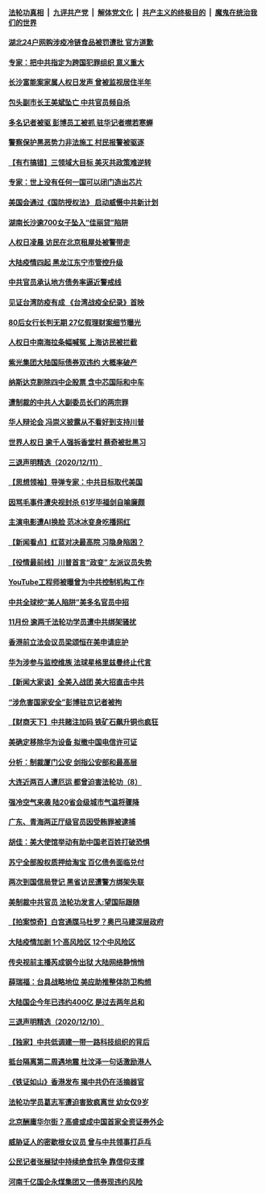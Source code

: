 

####  [法轮功真相](../../../../basic/blob/master/README.md?t=12131131) &nbsp;|&nbsp; [九评共产党](../../../../9ping.md/blob/master/README.md?t=12131131) &nbsp;|&nbsp; [解体党文化](../../../../jtdwh.md/blob/master/README.md?t=12131131)  &nbsp;|&nbsp; [共产主义的终极目的](../../../../gczydzjmd.md/blob/master/README.md?t=12131131) &nbsp;|&nbsp; [魔鬼在统治我们的世界](../../../../mgztzwmdsj.md/blob/master/README.md?t=12131131) 

#### [湖北24户网购涉疫冷链食品被罚遭批 官方道歉](../pages/nsc413/n12615371.md?t=12131131) 

#### [专家：把中共指定为跨国犯罪组织 意义重大](../pages/nsc413/n12615614.md?t=12131131) 

#### [长沙富能案家属人权日发声 曾被监视居住半年](../pages/nsc413/n12615762.md?t=12131131) 

#### [包头副市长王美斌坠亡 中共官员频自杀](../pages/nsc413/n12615406.md?t=12131131) 

#### [多名记者被驱 彭博员工被抓 驻华记者噤若寒蝉](../pages/nsc413/n12615509.md?t=12131131) 

#### [警察保护黑恶势力非法施工 村民报警被驱逐](../pages/nsc413/n12615350.md?t=12131131) 

#### [【有冇搞错】三领域大目标 美灭共政策难逆转](../pages/nsc413/n12614166.md?t=12131131) 

#### [专家：世上没有任何一国可以闭门造出芯片](../pages/nsc413/n12615139.md?t=12131131) 

#### [美国会通过《国防授权法》 启动威慑中共新计划](../pages/nsc413/n12615164.md?t=12131131) 

#### [湖南长沙逾700女子坠入“佳丽贷”陷阱](../pages/nsc413/n12615205.md?t=12131131) 

#### [人权日凌晨 访民在北京租屋处被警带走](../pages/nsc413/n12615068.md?t=12131131) 

#### [大陆疫情四起 黑龙江东宁市管控升级](../pages/nsc413/n12614980.md?t=12131131) 

#### [中共官员承认地方债务率逼近警戒线](../pages/nsc413/n12614761.md?t=12131131) 

#### [见证台湾防疫有成 《台湾战疫全纪录》首映](../pages/nsc413/n12614978.md?t=12131131) 

#### [80后女行长判无期 27亿假理财案细节曝光](../pages/nsc413/n12614955.md?t=12131131) 

#### [人权日中南海拉条幅喊冤 上海访民被拦截](../pages/nsc413/n12613856.md?t=12131131) 

#### [紫光集团大陆国际债券双违约 大概率破产](../pages/nsc413/n12614447.md?t=12131131) 

#### [纳斯达克剔除四中企股票 含中芯国际和中车](../pages/nsc413/n12614787.md?t=12131131) 

#### [遭制裁的中共人大副委员长们的两宗罪](../pages/nsc413/n12613926.md?t=12131131) 

#### [华人辩论会 冯崇义披露从不看好到支持川普](../pages/nsc413/n12614446.md?t=12131131) 

#### [世界人权日 逾千人强拆香堂村 蔡奇被批黑习](../pages/nsc413/n12614378.md?t=12131131) 

#### [三退声明精选（2020/12/11）](../pages/nsc413/n12614689.md?t=12131131) 


#### [【思想领袖】导弹专家：中共目标取代美国](../pages/nsc413/n12476082.md?t=12131131) 

#### [因骂毛事件遭央视封杀 61岁毕福剑自喻廉颇](../pages/nsc413/n12614096.md?t=12131131) 

#### [主演电影遭AI换脸 范冰冰变身吃播网红](../pages/nsc413/n12614307.md?t=12131131) 

#### [【新闻看点】红蓝对决最高院 习隐身陷困？](../pages/nsc413/n12614376.md?t=12131131) 

#### [【役情最前线】川普首言“政变” 左派议员失势](../pages/nsc413/n12614089.md?t=12131131) 

#### [YouTube工程师被曝曾为中共控制机构工作](../pages/nsc413/n12614325.md?t=12131131) 

#### [中共全球挖“美人陷阱”美多名官员中招](../pages/nsc413/n12613939.md?t=12131131) 

#### [11月份 逾两千法轮功学员遭中共绑架骚扰](../pages/nsc413/n12612971.md?t=12131131) 

#### [香港前立法会议员梁颂恒在美申请庇护](../pages/nsc413/n12613798.md?t=12131131) 

#### [华为涉参与监控维族 法球星格里兹曼终止代言](../pages/nsc413/n12613781.md?t=12131131) 

#### [【新闻大家谈】全美入战团 美大招直击中共](../pages/nsc413/n12613564.md?t=12131131) 

#### [“涉危害国家安全”彭博驻京记者被拘](../pages/nsc413/n12613574.md?t=12131131) 

#### [【财商天下】中共赌注加码 铁矿石飙升铜也疯狂](../pages/nsc413/n12613617.md?t=12131131) 

#### [美确定移除华为设备 拟撤中国电信许可证](../pages/nsc413/n12613447.md?t=12131131) 

#### [分析：制裁厦门公安 剑指公安部和最高层](../pages/nsc413/n12612956.md?t=12131131) 

#### [大连近两百人遭厄运 都曾迫害法轮功（8）](../pages/nsc413/n12559069.md?t=12131131) 

#### [强冷空气来袭 陆20省会级城市气温将骤降](../pages/nsc413/n12612653.md?t=12131131) 

#### [广东、青海两正厅级官员因受贿罪被逮捕](../pages/nsc413/n12612944.md?t=12131131) 

#### [胡佳：美大使馆举动有助中国老百姓打破恐惧](../pages/nsc413/n12613030.md?t=12131131) 

#### [苏宁全部股权质押给淘宝 百亿债务面临兑付](../pages/nsc413/n12612355.md?t=12131131) 

#### [两次到国信局登记 黑省访民遭警方绑架失联](../pages/nsc413/n12612901.md?t=12131131) 

#### [美制裁中共官员 法轮功发言人:望国际跟随](../pages/nsc413/n12612010.md?t=12131131) 


#### [【拍案惊奇】白宫通牒马杜罗？奥巴马建深层政府](../pages/nsc413/n12612088.md?t=12131131) 

#### [大陆疫情加剧 1个高风险区 12个中风险区](../pages/nsc413/n12612255.md?t=12131131) 

#### [传央视前主播芮成钢今出狱 大陆网络静悄悄](../pages/nsc413/n12612307.md?t=12131131) 

#### [薛瑞福：台具战略地位 美应助推整体防卫构想](../pages/nsc413/n12612341.md?t=12131131) 

#### [大陆国企今年已违约400亿 是过去两年总和](../pages/nsc413/n12611970.md?t=12131131) 

#### [三退声明精选（2020/12/10）](../pages/nsc413/n12612309.md?t=12131131) 

#### [【独家】中共低调建一带一路科技组织的背后](../pages/nsc413/n12608459.md?t=12131131) 

#### [抵台隔离第二周遇地震 杜汶泽一句话激励港人](../pages/nsc413/n12611385.md?t=12131131) 

#### [《铁证如山》香港发布 揭中共仍在活摘器官](../pages/nsc413/n12611953.md?t=12131131) 

#### [法轮功学员葛志军遭迫害致疯离世 幼女仅9岁](../pages/nsc413/n12610483.md?t=12131131) 

#### [北京酬庸华尔街？高盛或成中国首家全资证券外企](../pages/nsc413/n12611637.md?t=12131131) 

#### [威胁证人的密歇根女议员 曾与中共领事打乒乓](../pages/nsc413/n12611735.md?t=12131131) 

#### [公民记者张展狱中持续绝食抗争 靠信仰支撑](../pages/nsc413/n12611621.md?t=12131131) 

#### [河南千亿国企永煤集团又一债券现违约风险](../pages/nsc413/n12611397.md?t=12131131) 

